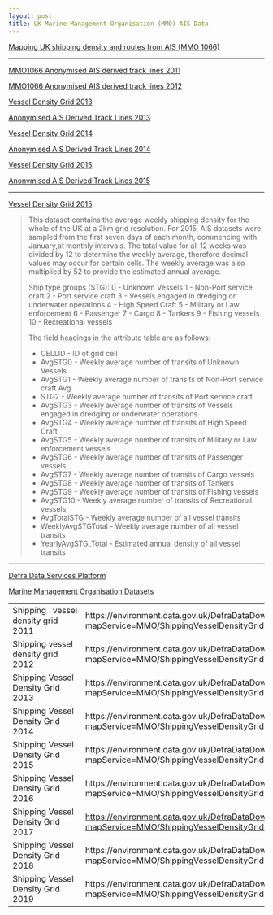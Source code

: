 ```yaml
---
layout: post
title: UK Marine Management Organisation (MMO) AIS Data
---
```


[Mapping UK shipping density and routes from AIS (MMO 1066)](https://www.gov.uk/government/publications/mapping-uk-shipping-density-and-routes-from-ais-mmo-1066)

---

[MMO1066 Anonymised AIS derived track lines 2011](https://www.data.gov.uk/dataset/9179b000-f83e-4258-86d8-1c73a2b0c1ed/mmo1066-anonymised-ais-derived-track-lines-2011)

[MMO1066 Anonymised AIS derived track lines 2012](https://www.data.gov.uk/dataset/996aa879-0fc0-4e3f-81fa-26ceeb7257e1/mmo1066-anonymised-ais-derived-track-lines-2012)

[Vessel Density Grid 2013](https://www.data.gov.uk/dataset/8b70e7a7-b405-473b-9383-78ea44afe327/vessel-density-grid-2013)

[Anonymised AIS Derived Track Lines 2013](https://www.data.gov.uk/dataset/81253c44-8ac6-44ef-b51c-aef8b95717d5/anonymised-ais-derived-track-lines-2013)

[Vessel Density Grid 2014](https://www.data.gov.uk/dataset/f2815e70-7d6a-4ff0-8626-e26cf6078283/vessel-density-grid-2014)

[Anonymised AIS Derived Track Lines 2014](https://www.data.gov.uk/dataset/7472c523-475c-478b-b44c-1520818ef8b6/anonymised-ais-derived-track-lines-2014)

[Vessel Density Grid 2015](https://www.data.gov.uk/dataset/b7ae1346-7885-4e2d-aedf-c08a37d829ee/vessel-density-grid-2015)

[Anonymised AIS Derived Track Lines 2015](https://www.data.gov.uk/dataset/963c1a7b-5b72-4cce-93f5-3f1e223fd575/anonymised-ais-derived-track-lines-2015)

---

[Vessel Density Grid 2015](https://www.data.gov.uk/dataset/b7ae1346-7885-4e2d-aedf-c08a37d829ee/vessel-density-grid-2015)

> This dataset contains the average weekly shipping density for the whole of the UK at a 2km grid resolution. For 2015, AIS datasets were sampled from the first seven days of each month, commencing with January,at monthly intervals. The total value for all 12 weeks was divided by 12 to determine the weekly average, therefore decimal values may occur for certain cells. The weekly average was also multiplied by 52 to provide the estimated annual average.
>
> Ship type groups (STG): 0 - Unknown Vessels 1 - Non-Port service craft 2 - Port service craft 3 - Vessels engaged in dredging or underwater operations 4 - High Speed Craft 5 - Military or Law enforcement 6 - Passenger 7 - Cargo 8 - Tankers 9 - Fishing vessels 10 - Recreational vessels
>
> The field headings in the attribute table are as follows:
>
> - CELLID - ID of grid cell
> - AvgSTG0 - Weekly average number of transits of Unknown Vessels
> - AvgSTG1 - Weekly average number of transits of Non-Port service craft Avg
> - STG2 - Weekly average number of transits of Port service craft
> - AvgSTG3 - Weekly average number of transits of Vessels engaged in dredging or underwater operations
> - AvgSTG4 - Weekly average number of transits of High Speed Craft
> - AvgSTG5 - Weekly average number of transits of Military or Law enforcement vessels
> - AvgSTG6 - Weekly average number of transits of Passenger vessels
> - AvgSTG7 - Weekly average number of transits of Cargo vessels
> - AvgSTG8 - Weekly average number of transits of Tankers
> - AvgSTG9 - Weekly average number of transits of Fishing vessels
> - AvgSTG10 - Weekly average number of transits of Recreational vessels
> - AvgTotalSTG - Weekly average number of all vessel transits
> - WeeklyAvgSTGTotal - Weekly average number of all vessel transits
> - YearlyAvgSTG_Total - Estimated annual density of all vessel transits

---

[Defra Data Services Platform](https://environment.data.gov.uk/)

[Marine Management Organisation Datasets](https://environment.data.gov.uk/dataset/4e725520-a7d0-4879-8e9c-cf1638545e82)

<table>
<tbody>
  <tr>
    <td>Shipping&nbsp;&nbsp;&nbsp;vessel density grid 2011</td>
    <td>https://environment.data.gov.uk/DefraDataDownload/?mapService=MMO/ShippingVesselDensityGrid2011&amp;Mode=spatial</td>
  </tr>
  <tr>
    <td>Shipping vessel density grid 2012</td>
    <td>https://environment.data.gov.uk/DefraDataDownload/?mapService=MMO/ShippingVesselDensityGrid2012&amp;Mode=spatial</td>
  </tr>
  <tr>
    <td>Shipping Vessel Density Grid 2013</td>
    <td>https://environment.data.gov.uk/DefraDataDownload/?mapService=MMO/ShippingVesselDensityGrid2013&amp;Mode=spatial</td>
  </tr>
  <tr>
    <td>Shipping Vessel Density Grid 2014</td>
    <td>https://environment.data.gov.uk/DefraDataDownload/?mapService=MMO/ShippingVesselDensityGrid2014&amp;Mode=spatial</td>
  </tr>
  <tr>
    <td>Shipping Vessel Density Grid 2015</td>
    <td>https://environment.data.gov.uk/DefraDataDownload/?mapService=MMO/ShippingVesselDensityGrid2015&amp;Mode=spatial</td>
  </tr>
  <tr>
    <td>Shipping Vessel Density Grid 2016</td>
    <td>https://environment.data.gov.uk/DefraDataDownload/?mapService=MMO/ShippingVesselDensityGrid2016&amp;mode=spatial</td>
  </tr>
  <tr>
    <td>Shipping Vessel Density Grid 2017</td>
    <td><a href="https://environment.data.gov.uk/DefraDataDownload/?mapService=MMO/ShippingVesselDensityGrid2017&mode=spatial">https://environment.data.gov.uk/DefraDataDownload/?mapService=MMO/ShippingVesselDensityGrid2017&amp;mode=spatial</a></td>
  </tr>
  <tr>
    <td>Shipping Vessel Density Grid 2018</td>
    <td>https://environment.data.gov.uk/DefraDataDownload/?mapService=MMO/ShippingVesselDensityGrid2018&amp;mode=spatial</td>
  </tr>
  <tr>
    <td>Shipping Vessel Density Grid 2019</td>
    <td>https://environment.data.gov.uk/DefraDataDownload/?mapService=MMO/ShippingVesselDensityGrid2019&amp;mode=spatial</td>
  </tr>
</tbody>
</table>